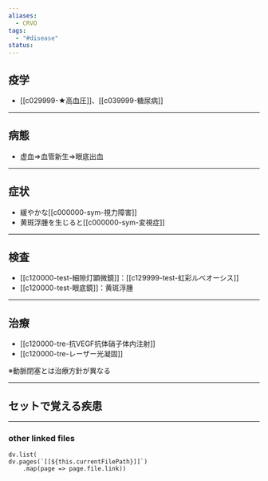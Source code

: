 ```yaml
---
aliases:
  - CRVO
tags:
  - "#disease"
status:
---
```

## 疫学
- [[c029999-★高血圧]]、[[c039999-糖尿病]]
---
## 病態
- 虚血⇒血管新生⇒眼底出血
---
## 症状
- 緩やかな[[c000000-sym-視力障害]]
- 黄斑浮腫を生じると[[c000000-sym-変視症]]
---
## 検査
- [[c120000-test-細隙灯顕微鏡]]：[[c129999-test-虹彩ルベオーシス]]
- [[c120000-test-眼底鏡]]：黄斑浮腫
---
## 治療
- [[c120000-tre-抗VEGF抗体硝子体内注射]]
- [[c120000-tre-レーザー光凝固]]

※動脈閉塞とは治療方針が異なる

---
## セットで覚える疾患
---
### other linked files
```dataviewjs
dv.list(
dv.pages(`[[${this.currentFilePath}]]`)
	.map(page => page.file.link))
```